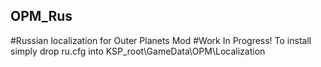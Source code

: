 ## OPM_Rus
#Russian localization for Outer Planets Mod
#Work In Progress!
To install simply drop ru.cfg into KSP_root\GameData\OPM\Localization
